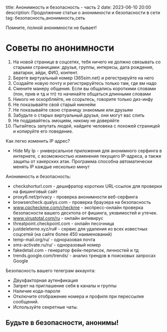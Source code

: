 title: Анонимность и безопасность - часть 2
date: 2023-06-10 20:00
description: Продолжение статьи о анонимности и безопасности в сети
tag: безопасность,анонимность,сеть

Помните, полной анонимности не бывает!

# Советы по анонимности

1. На новой странице в соцсетях, тебя ничего не должно связывать со старыми страницами: друзья, группы, интересы, дата рождения, аватарки, айди, ФИО, контент.
2. Берете виртуальный номер (365sim.net) и регестрируйте на него
3. Создайте новую почту и регистрируйтесь только там, где вм надо
4. Смените манеру общения. Если вы общались короткими словами (пон, прив и тд и тп) то начинайте общаться длинными словами
5. Никого не оскорбляйте, не ссорьтесь, говорите только диз-инфу
6. Не показывайте свой старый никнейм
7. Не показывайте свою страницу знакомым  или друзьям
8. Забудьте о старых виртуальный друзья, они могут вас слить
9. Не поддавайтесь эмоциям, никому не доверяйте
10. Пытайтесь запутать людей, найдите человека с похожей страницей и копируйте его поведение.

Как легко изменить IP адрес?
 + Hide My Ip - универсальное приложения для анонимного серфинга в интернете, с возможностью изменения текущего IP-адреса, а также защиты от хакерских атак. Программа способна автоматически менять IP каждые несколько минут

Анонимность и безопасность:
 + checkshorturl.com - дешифратор коротких URL-ссылок для проверки на фишинговый сайт
 + proxy6.net/privacy - проверка анонимности веб-серфинга
 + browsercheck.qualys.com - проверка браузера на безопасность
 + www.cpcheckme.com/checkme - экспресс-онлайн проверка безопасности вашего десктопа от фишинга, уязвимостей и утечек.
 + www.virustotal.com/ru - онлайн антивирус
 + threatpoint.checkpoint.com - онлайн песочница
 + justdeleteme.xyz/ru# - сервис для удаления из всех известных соцсетей (на сайте более 450 наименований)
 + temp-mail.org/ru/ - одноразовая почта
 + sms-activate.ru/ru/ - одноразовый номер
 + fakedetail.com - генератор фейк-перписок, личностей и тд
 + trends.google.com/trends/ - анализ трендов в поисковых запросах Google

Безопасность вашего телеграм аккаунта:
 + Двухфакторная аутенфикация
 + Запрет на приглашение себя в каналы и группы
 + Наличие кода-пароля
 + Отключите отображение номера и профиля при перессылке сообщений.
 + Используйте секретные чаты.

## Будьте в безопасности, анонимы!
